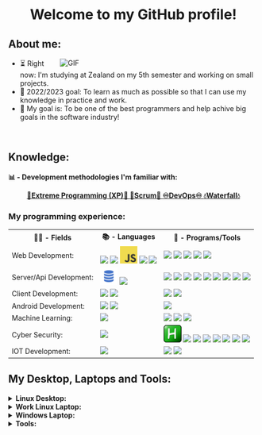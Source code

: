 <h1 align="center">Welcome to my GitHub profile!</h1>
<h2>About me:</h2>

<img align="right" alt="GIF" src="https://youreno.fun/ghost-in-the-shell-typing.gif" width="400"/>

- ⏳ Right now: I'm studying at Zealand on my 5th semester and working on small projects.
- 📖 2022/2023 goal: To learn as much as possible so that I can use my knowledge in practice and work.
- 🚀 My goal is: To be one of the best programmers and help achive big goals in the software industry!
   
<br>

<h2>Knowledge:</h2>

**📊 - Development methodologies I'm familiar with:**

<p align="center" style="font-weight: bold;">
<a href="https://en.wikipedia.org/wiki/Extreme_programming">💢Extreme Programming (XP)💢 </a>
<a href="https://en.wikipedia.org/wiki/Scrum_(software_development)"> 🔄Scrum🔄 </a>
<a href="https://en.wikipedia.org/wiki/DevOps"> ♾DevOps♾ </a>
<a href="https://en.wikipedia.org/wiki/Waterfall_model"> 💧Waterfall💧</a>
</p>

<h3>My programming experience:</h3>

<table>
  <tr>
    <th>👨‍💻 - Fields</th>
    <th>📚 - Languages</th>
    <th>💾 - Programs/Tools</th>
  </tr>
  <tr>
    <td>Web Development:</td>
    <td>
<code><a href = "https://en.wikipedia.org/wiki/HTML5"><img height="35" src="https://upload.wikimedia.org/wikipedia/commons/6/61/HTML5_logo_and_wordmark.svg"></a></code>
<code><a href = "https://en.wikipedia.org/wiki/CSS"><img height="35" src="https://upload.wikimedia.org/wikipedia/commons/d/d5/CSS3_logo_and_wordmark.svg"></a></code>
<code><a href = "https://en.wikipedia.org/wiki/JavaScript"><img height="35" src="https://raw.githubusercontent.com/github/explore/80688e429a7d4ef2fca1e82350fe8e3517d3494d/topics/javascript/javascript.png"></a></code>
<code><a href = "https://vuejs.org/"><img height="35" src="https://avatars.githubusercontent.com/u/6128107?s=200&v=4"></a></code>
<code><a href = "https://getbootstrap.com/"><img height="35" src="https://upload.wikimedia.org/wikipedia/commons/thumb/b/b2/Bootstrap_logo.svg/1200px-Bootstrap_logo.svg.png"></a></code>
    </td>
    <td> 
<code><a href = "https://code.visualstudio.com/"><img height="35" src="https://visualstudio.microsoft.com/wp-content/uploads/2019/09/vs-code-responsive-01-1.png"></a></code>
<code><a href = "https://git-scm.com/"><img height="35" src="https://git-scm.com/images/logos/downloads/Git-Icon-1788C.png"></a></code>
<code><a href = "https://en.wikipedia.org/wiki/Node.js"><img height="35" src="https://www.the-guild.dev/blog-assets/nodejs-esm/nodejs_logo.png"></a></code>
<code><a href = "https://en.wikipedia.org/wiki/Npm_(software)"><img height="35" src="https://upload.wikimedia.org/wikipedia/commons/thumb/d/db/Npm-logo.svg/1200px-Npm-logo.svg.png"></a></code>
<code><a href = "https://nuxtjs.org/"><img height="35" src="https://upload.wikimedia.org/wikipedia/commons/a/ae/Nuxt_logo.svg"></a></code>
    </td>
  </tr>	
  <tr>
    <td>Server/Api Development:</td>
    <td>
<code><a href = "https://en.wikipedia.org/wiki/SQL"><img height="35" src="https://raw.githubusercontent.com/github/explore/80688e429a7d4ef2fca1e82350fe8e3517d3494d/topics/sql/sql.png"></a></code>
<code><a href = "https://en.wikipedia.org/wiki/Bash_(Unix_shell)"><img height="35" src="https://styles.redditmedia.com/t5_2qh2d/styles/communityIcon_xagsn9nsaih61.png?width=256&s=1e4cf3a17c94aecf9c127cef47bb259162283a38"></a></code>
    </td>
    <td> 
<code><a href = "https://www.postman.com/"><img height="35" src="https://crackedrar.com/wp-content/uploads/2019/05/56276.png"></a></code>
<code><a href = "https://www.putty.org/"><img height="35" src="https://mir-s3-cdn-cf.behance.net/project_modules/max_1200/53d9ae70251739.5b9d484cde8a2.jpg"></a></code>
<code><a href = "https://winscp.net/eng/download.php"><img height="35" src="https://winscp-static-746341.c.cdn77.org/assets/images/logos/logo.png?v=6985"></a></code>
<code><a href = "https://www.vim.org/"><img height="35" src="https://upload.wikimedia.org/wikipedia/commons/thumb/9/9f/Vimlogo.svg/1200px-Vimlogo.svg.png"></a></code>
<code><a href = "https://azure.microsoft.com/en-us/"><img height="35" src="https://upload.wikimedia.org/wikipedia/commons/f/fa/Microsoft_Azure.svg"></a></code>
<code><a href = "https://firebase.google.com/"><img height="35" src="https://media-thumbs.golden.com/dicg-bjat2y9UulHJiXz3ElW3Ww=/200x200/smart/golden-media.s3.amazonaws.com%2Ftopic_images%2Fccdf39280f544140911153227860de35.png"></a></code>
<code><a href = "https://www.docker.com/why-docker/"><img height="35" src="https://img.techentice.com/media/2020/06/docker.png"></a></code>
<code><a href = "https://en.wikipedia.org/wiki/Nginx"><img height="35" src="https://www.nginx.com/wp-content/uploads/2018/08/NGINX-logo-rgb-large.png"></a></code>
<code><a href = "https://httpd.apache.org/ABOUT_APACHE.html"><img height="35" src="https://g3n1k.files.wordpress.com/2016/08/47359.png"></a></code>
    </td>
  </tr>
  <tr>
    <td>Client Development:</td>
    <td>
<code><a href = "https://en.wikipedia.org/wiki/C_Sharp_(programming_language)"><img height="35" src="https://docs.microsoft.com/en-us/windows/images/csharp-logo.png"></a></code>
<code><a href = "https://en.wikipedia.org/wiki/Extensible_Application_Markup_Language"><img height="35" src="https://icon-library.com/images/xaml-icon/xaml-icon-8.jpg"></a></code>
    </td>
    <td>
<code><a href = "https://visualstudio.microsoft.com/vs/enterprise/"><img height="35" src="https://visualstudio.microsoft.com/wp-content/uploads/2019/06/BrandVisualStudioWin2019-3.svg"></a></code>
<code><a href = "https://www.jetbrains.com/resharper/"><img height="35" src="https://resources.jetbrains.com/storage/products/resharper/img/meta/resharper_logo_300x300.png"></a></code>
    </td>
  </tr>
  <tr>
    <td>Android Development:</td>
    <td> 
<code><a href = "https://kotlinlang.org/"><img height="35" src="https://upload.wikimedia.org/wikipedia/commons/0/06/Kotlin_Icon.svg"></a></code>
<code><a href = "https://en.wikipedia.org/wiki/XML"><img height="35" src="https://upload.wikimedia.org/wikipedia/commons/2/2d/Extensible_Markup_Language_%28XML%29_logo.svg"></a></code>  
    </td>
    <td> 
<code><a href = "https://developer.android.com/studio"><img height="35" src="https://upload.wikimedia.org/wikipedia/commons/e/e3/Android_Studio_Icon_%282014-2019%29.svg"></a></code>
    </td>
  </tr>
  <tr>
    <td>Machine Learning:</td>
    <td> 
<code><a href = "https://www.python.org/"><img height="35" src="https://www.python.org/static/opengraph-icon-200x200.png"></a></code>
    </td>
    <td>
<code><a href = "https://www.anaconda.com/products/individual"><img height="35" src="https://www.clipartmax.com/png/middle/234-2342873_anaconda-on-twitter-anaconda-python.png"></a></code>
<code><a href = "https://jupyter.org/"><img height="35" src="https://upload.wikimedia.org/wikipedia/commons/3/38/Jupyter_logo.svg"></a></code>
<code><a href = "https://www.spyder-ide.org/"><img height="35" src="https://upload.wikimedia.org/wikipedia/commons/7/7e/Spyder_logo.svg"></a></code>
    </td>
  </tr>
  <tr>
    <td>Cyber Security:</td>
    <td>
<code><a href = "https://docs.hak5.org/hc/en-us/articles/360010555153-Ducky-Script-the-USB-Rubber-Ducky-language"><img height="35" src="https://encrypted-tbn0.gstatic.com/images?q=tbn:ANd9GcS9nMn1DoROY5zOa86x4pQR5PvU-EWVvhDGNeVipNuycbL4oNY87zJY9mBDJ9jxK7DR4wQ&usqp=CAU"></a></code>
    </td>
    <td> 
<code><a href = "https://www.autohotkey.com/"><img height="35" src="https://raw.githubusercontent.com/Ixiko/AHK-Forum/master/images/AHK%20main%20icon.png"></a></code>
<code><a href = "https://www.cryptool.org/en/ct1/"><img height="35" src="https://upload.wikimedia.org/wikipedia/commons/thumb/6/6b/Ct-logo-big.png/220px-Ct-logo-big.png"></a></code>
<code><a href = "https://www.cryptool.org/en/ct2/"><img height="35" src="https://www.cryptool.org/assets/site/img/layout/area-icons/ct2-icon.svg"></a></code>
<code><a href = "https://www.kali.org/"><img height="35" src="https://w7.pngwing.com/pngs/600/114/png-transparent-dragon-kali-linux-android-linux-logo-silhouette-linux-thumbnail.png"></a></code>
<code><a href = "https://www.wireshark.org/"><img height="35" src="https://www.wireshark.org/assets/images/sflogo.png"></a></code>
<code><a href = "https://www.virtualbox.org/"><img height="35" src="https://upload.wikimedia.org/wikipedia/commons/d/d5/Virtualbox_logo.png"></a></code>
<code><a href = "https://en.wikipedia.org/wiki/Tor_(network)"><img height="35" src="https://dnk.privateinternetaccess.com/assets/tor-logo-large-89ac1c118b86d69953fff1ab31128550fcce9a74162e9b3fb7d0fc4bfd83e1ed.png"></a></code>
<code><a href = "https://malduino.com/"><img height="35" src="https://pbs.twimg.com/profile_images/1043152576244531203/GusnUDwl_400x400.jpg"></a></code>
    </td>
  </tr>
  <tr>
    <td>IOT Development:</td>
    <td>
<code><a href = "https://en.wikipedia.org/wiki/C_(programming_language)"><img height="35" src="https://www.jalalmhz.ir/wp-content/uploads/2021/05/Introduction-to-C-programming-language.png"></a></code>
    </td>
    <td> 
<code><a href = "https://www.arduino.cc/"><img height="35" src="https://brandslogos.com/wp-content/uploads/images/large/arduino-logo-1.png"></a></code>
<code><a href = "https://www.raspberrypi.org/"><img height="35" src="https://www.raspberrypi.org/app/uploads/2018/03/RPi-Logo-Reg-SCREEN.png"></a></code>
    </td>
  </tr>
</table>


<h2>My Desktop, Laptops and Tools:</h2>

<details>
  <summary style="font-weight: bold;">Linux Desktop:</summary>
    <ul>
      <li><b>OS:</b> Sparky Linux</li>
  		<li><b>Processor/CPU:</b> R9 5900X</li>
  		<li><b>Graphics Card/GPU:</b></li>
        <ol>
  			  <li>GTX 1660 Ti</li>
  				<li>GTX 750 Ti</li>
			  </ol>
  		<li><b>Memory/Ram:</b> 2x 8GB 3600Mhz 16cl</li>
      <li><b>Storage:</b> Samsung PM9A1: R6500MB W4900MB</li>
      <li><b>Extra Storage:</b> 500GB SSD, 120GB SSD, 500GB HDD</li>
      <li><b>Monitors:</b></li>
			  <ol>
  		    <li>24.5' 1080p 240Hz</li>
  				<li>32' 4K 60Hz</li>
          <li>24' 1080p 60Hz</li>
			  </ol>
		  <li><b>Cooling:</b></li>
        <ul>
  				<li><b>Thermal Paste:</b> T.G. Kryonaut (2*GPU & CPU)</li>
  				<li><b>Fans:</b> 4x Arctic BioniX P140 + 1x Pure Wings 2 140mm</li>
          <li><b>CPU Cooler:</b> NH-D15</li>
		    </ul>
	  </ul>
</details>
<details>
  <summary style="font-weight: bold;">Work Linux Laptop:</summary>
    <ul>
      <li><b>OS:</b> Sparky Linux</li>
  		<li><b>GPU and CPU:</b> R7 4700U</li>
  		<li><b>Memory/Ram:</b> 16GB 3200Mhz 22cl</li>
      <li><b>Monitors:</b> 15.6' 1080p 60Hz</li>
		  <li><b>Cooling:</b></li>
        <ul>
  				<li><b>Thermal Paste:</b> T.G. Kryonaut (GPU & CPU)</li>
          <li><b>CPU Cooler:</b> Active with Thermal Grizzly Kryonaut</li>
		    </ul>
	  </ul>
</details>
<details>
  <summary style="font-weight: bold;">Windows Laptop:</summary>
    <ul>
      <li><b>OS:</b> Windows 10 LTSC 21H2</li>
  		<li><b>Processor/CPU:</b> Silver N5000</li>
  		<li><b>Memory/Ram:</b> 4GB 2400Mhz</li>
      <li><b>Monitors:</b> 14' 1080p 60Hz</li>
		  <li><b>Cooling:</b></li>
        <ul>
  				<li><b>Thermal Paste:</b> T.G. Kryonaut (GPU & CPU)</li>
          <li><b>CPU Cooler:</b> Passive with Thermal Grizzly Minus Pad 8</li>
		    </ul>
	  </ul>
</details>
<details>
  <summary style="font-weight: bold;">Tools:</summary>
    <ul>
  		<li><b>Raspberry PI 3b+</b> With 30mm fan and alu. heatsink with Kryonaut</li>
  		<li><b>MalDuino Elite</b> 2GB SD Card</li>
	  </ul>
</details>
